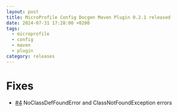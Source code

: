 ```yaml
---
layout: post
title: MicroProfile Config Docgen Maven Plugin 0.2.1 released
date: 2024-07-31 17:28:00 +0200
tags:
  - microprofile
  - config
  - maven
  - plugin
category: releases
---
```

# Fixes

* [#4](https://github.com/rmegyesi/microprofile-config-docgen-maven-plugin/issues/4) NoClassDefFoundError and ClassNotFoundException errors
